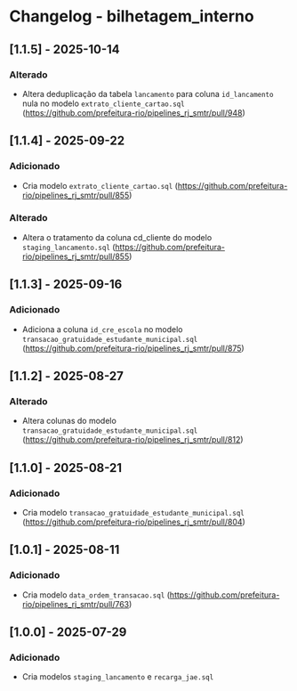 # Changelog - bilhetagem_interno

## [1.1.5] - 2025-10-14

### Alterado

- Altera deduplicação da tabela `lancamento` para coluna `id_lancamento` nula no modelo `extrato_cliente_cartao.sql` (https://github.com/prefeitura-rio/pipelines_rj_smtr/pull/948)

## [1.1.4] - 2025-09-22

### Adicionado

- Cria modelo `extrato_cliente_cartao.sql` (https://github.com/prefeitura-rio/pipelines_rj_smtr/pull/855)

### Alterado

- Altera o tratamento da coluna cd_cliente do modelo `staging_lancamento.sql` (https://github.com/prefeitura-rio/pipelines_rj_smtr/pull/855)

## [1.1.3] - 2025-09-16

### Adicionado

- Adiciona a coluna `id_cre_escola` no modelo `transacao_gratuidade_estudante_municipal.sql` (https://github.com/prefeitura-rio/pipelines_rj_smtr/pull/875)


## [1.1.2] - 2025-08-27

### Alterado

- Altera colunas do modelo `transacao_gratuidade_estudante_municipal.sql` (https://github.com/prefeitura-rio/pipelines_rj_smtr/pull/812)

## [1.1.0] - 2025-08-21

### Adicionado

- Cria modelo `transacao_gratuidade_estudante_municipal.sql` (https://github.com/prefeitura-rio/pipelines_rj_smtr/pull/804)

## [1.0.1] - 2025-08-11

### Adicionado

- Cria modelo `data_ordem_transacao.sql` (https://github.com/prefeitura-rio/pipelines_rj_smtr/pull/763)

## [1.0.0] - 2025-07-29

### Adicionado

- Cria modelos `staging_lancamento` e `recarga_jae.sql`